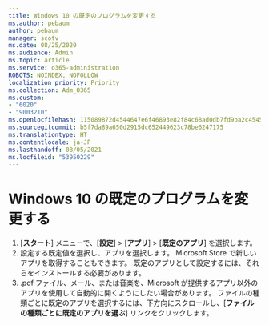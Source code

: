 ```yaml
---
title: Windows 10 の既定のプログラムを変更する
ms.author: pebaum
author: pebaum
manager: scotv
ms.date: 08/25/2020
ms.audience: Admin
ms.topic: article
ms.service: o365-administration
ROBOTS: NOINDEX, NOFOLLOW
localization_priority: Priority
ms.collection: Adm_O365
ms.custom:
- "6020"
- "9003210"
ms.openlocfilehash: 115089872d4544647e6f46893e82f84c68ad0db7fd9ba2c454590929f599888e
ms.sourcegitcommit: b5f7da89a650d2915dc652449623c78be6247175
ms.translationtype: HT
ms.contentlocale: ja-JP
ms.lasthandoff: 08/05/2021
ms.locfileid: "53950229"
---
```

# <a name="change-default-programs-in-windows-10"></a>Windows 10 の既定のプログラムを変更する

1. [**スタート**] メニューで、[**設定**]  >  [**アプリ**]  >  [**既定のアプリ**] を選択します。
2. 設定する既定値を選択し、アプリを選択します。 Microsoft Store で新しいアプリを取得することもできます。 既定のアプリとして設定するには、それらをインストールする必要があります。
3. .pdf ファイル、メール、または音楽を、Microsoft が提供するアプリ以外のアプリを使用して自動的に開くようにしたい場合があります。 ファイルの種類ごとに既定のアプリを選択するには、下方向にスクロールし、[**ファイルの種類ごとに既定のアプリを選ぶ**] リンクをクリックします。